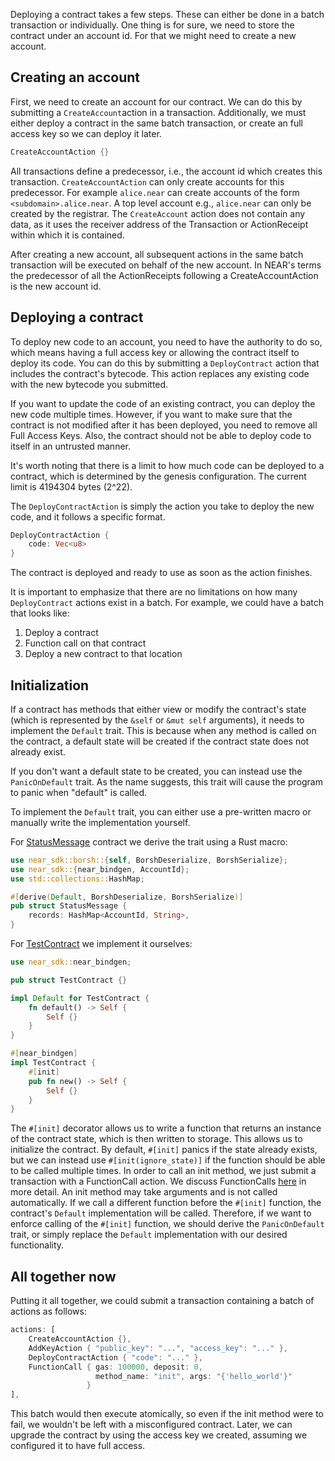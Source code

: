 Deploying a contract takes a few steps. These can either be done in a batch transaction or individually. One thing is for sure, we need to store the contract under an account id. For that we might need to create a new account.

## Creating an account

First, we need to create an account for our contract. We can do this by submitting a ``CreateAccount``action in a transaction. Additionally, we must either deploy a contract in the same batch transaction, or create an full access key so we can deploy it later.

```rust
CreateAccountAction {}
```

All transactions define a predecessor, i.e., the account id which creates this transaction. ``CreateAccountAction`` can only create accounts for this predecessor. For example ``alice.near`` can create accounts of the form ``<subdomain>.alice.near``. A top level account e.g., ``alice.near`` can only be created by the registrar.
The ``CreateAccount`` action does not contain any data, as it uses the receiver address of the Transaction or ActionReceipt within which it is contained.

After creating a new account, all subsequent actions in the same batch transaction will be executed on behalf of the new account. In NEAR's terms the predecessor of all the ActionReceipts following a CreateAccountAction is the new account id.

## Deploying a contract

To deploy new code to an account, you need to have the authority to do so, which means having a full access key or allowing the contract itself to deploy its code. You can do this by submitting a ``DeployContract`` action that includes the contract's bytecode. This action replaces any existing code with the new bytecode you submitted.

If you want to update the code of an existing contract, you can deploy the new code multiple times. However, if you want to make sure that the contract is not modified after it has been deployed, you need to remove all Full Access Keys. Also, the contract should not be able to deploy code to itself in an untrusted manner.

It's worth noting that there is a limit to how much code can be deployed to a contract, which is determined by the genesis configuration. The current limit is 4194304 bytes (2^22).

The ``DeployContractAction`` is simply the action you take to deploy the new code, and it follows a specific format.

```rust
DeployContractAction {
    code: Vec<u8>
}
```

The contract is deployed and ready to use as soon as the action finishes.

It is important to emphasize that there are no limitations on how many ``DeployContract`` actions exist in a batch. For example, we could have a batch that looks like: 

1. Deploy a contract
2. Function call on that contract
3. Deploy a new contract to that location

## Initialization

If a contract has methods that either view or modify the contract's state (which is represented by the ``&self`` or ``&mut self`` arguments), it needs to implement the ``Default`` trait. This is because when any method is called on the contract, a default state will be created if the contract state does not already exist.

If you don't want a default state to be created, you can instead use the ``PanicOnDefault`` trait. As the name suggests, this trait will cause the program to panic when "default" is called.

To implement the ``Default`` trait, you can either use a pre-written macro or manually write the implementation yourself.

For [StatusMessage](https://github.com/near/near-sdk-rs/blob/master/examples/status-message/src/lib.rs#L8) contract we derive the trait using a Rust macro:

```rust
use near_sdk::borsh::{self, BorshDeserialize, BorshSerialize};
use near_sdk::{near_bindgen, AccountId};
use std::collections::HashMap;

#[derive(Default, BorshDeserialize, BorshSerialize)]
pub struct StatusMessage {
    records: HashMap<AccountId, String>,
}
```

For [TestContract](https://github.com/near/near-sdk-rs/blob/master/examples/test-contract/src/lib.rs) we implement it ourselves:

```rust
use near_sdk::near_bindgen;

pub struct TestContract {}

impl Default for TestContract {
    fn default() -> Self {
        Self {}
    }
}

#[near_bindgen]
impl TestContract {
    #[init]
    pub fn new() -> Self {
        Self {}
    }
}
```


The ``#[init]`` decorator allows us to write a function that returns an instance of the contract state, which is then written to storage. This allows us to initialize the contract. By default, ``#[init]`` panics if the state already exists, but we can instead use ``#[init(ignore_state)]`` if the function should be able to be called multiple times.
In order to call an init method, we just submit a transaction with a FunctionCall action. We discuss FunctionCalls [here](execution.md) in more detail. An init method may take arguments and is not called automatically.
If we call a different function before the ``#[init]`` function, the contract's ``Default`` implementation will be called. Therefore, if we want to enforce calling of the ``#[init]`` function, we should derive the ``PanicOnDefault`` trait, or simply replace the ``Default`` implementation with our desired functionality.


## All together now
Putting it all together, we could submit a transaction containing a batch of actions as follows:

```rust
actions: [
    CreateAccountAction {},
    AddKeyAction { "public_key": "...", "access_key": "..." },
    DeployContractAction { "code": "..." },
    FunctionCall { gas: 100000, deposit: 0, 
                   method_name: "init", args: "{'hello_world'}" 
                 }
],
```

This batch would then execute atomically, so even if the init method were to fail, we wouldn't be left with a misconfigured contract. Later, we can upgrade the contract by using the access key we created, assuming we configured it to have full access.
